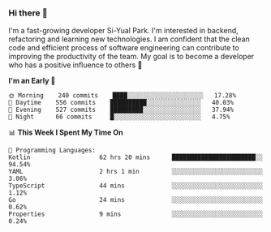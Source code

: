 ### Hi there 👋


I'm a fast-growing developer Si-Yual Park. I'm interested in backend, refactoring and learning new technologies. I am confident that the clean code and efficient process of software engineering can contribute to improving the productivity of the team. My goal is to become a developer who has a positive influence to others 🔭

<!--START_SECTION:waka-->
**I'm an Early 🐤** 

```text
🌞 Morning    240 commits    ████░░░░░░░░░░░░░░░░░░░░░   17.28% 
🌆 Daytime    556 commits    ██████████░░░░░░░░░░░░░░░   40.03% 
🌃 Evening    527 commits    █████████░░░░░░░░░░░░░░░░   37.94% 
🌙 Night      66 commits     █░░░░░░░░░░░░░░░░░░░░░░░░   4.75%

```


📊 **This Week I Spent My Time On** 

```text
💬 Programming Languages: 
Kotlin                   62 hrs 20 mins      ███████████████████████░░   94.54% 
YAML                     2 hrs 1 min         ░░░░░░░░░░░░░░░░░░░░░░░░░   3.06% 
TypeScript               44 mins             ░░░░░░░░░░░░░░░░░░░░░░░░░   1.12% 
Go                       24 mins             ░░░░░░░░░░░░░░░░░░░░░░░░░   0.62% 
Properties               9 mins              ░░░░░░░░░░░░░░░░░░░░░░░░░   0.24%

```


<!--END_SECTION:waka-->
